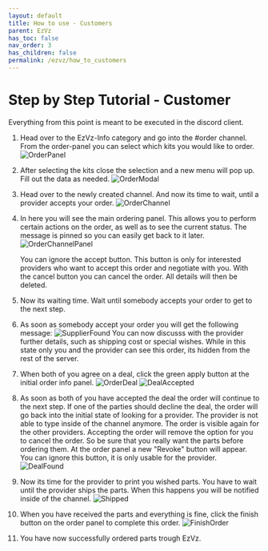 ```yaml
---
layout: default
title: How to use - Customers
parent: EzVz
has_toc: false
nav_order: 3
has_children: false
permalink: /ezvz/how_to_customers
---
```


# Step by Step Tutorial - Customer

Everything from this point is meant to be executed in the discord client.

1. Head over to the EzVz-Info category and go into the #order channel. From the order-panel you can select which kits you would like to order.
    ![OrderPanel](../assets/images//ezvz/ezvz_order_panel.png)

2. After selecting the kits close the selection and a new menu will pop up.
   Fill out the data as needed.
![OrderModal](../assets/images//ezvz/ezvz_order_modal.png)

3. Head over to the newly created channel. And now its time to wait, until a provider accepts your order.
![OrderChannel](../assets/images//ezvz/ezvz_order_channel_link.png)

4. In here you will see the main ordering panel. This allows you to perform certain actions on the order, as well as to see the current status. The message is pinned so you can easily get back to it later.
![OrderChannelPanel](../assets/images//ezvz/ezvz_order_panel_channel.png)

    You can ignore the accept button. This button is only for interested providers who want to accept this order and negotiate with you. With the cancel button you can cancel the order. All details will then be deleted.

5. Now its waiting time. Wait until somebody accepts your order to get to the next step.
6. As soon as somebody accept your order you will get the following message:
![SupplierFound](../assets/images/ezvz/ezvz_order_supplier_found_new.png)
    You can now discusss with the provider further details, such as shipping cost or special wishes. While in this state only you and the provider can see this order, its hidden from the rest of the server.

7. When both of you agree on a deal, click the green apply button at the initial order info panel.
   ![OrderDeal](../assets/images/ezvz/ezvz_order_panel_deal.png)
   ![DealAccepted](../assets/images/ezvz/ezvz_order_deal_accepted.png)

8. As soon as both of you have accepted the deal the order will continue to the next step. If one of the parties should decline the deal, the order will go back into the initial state of looking for a provider. The provider is not able to type inside of the channel anymore. The order is visible again for the other providers. Accepting the order will remove the option for you to cancel the order. So be sure that you really want the parts before ordering them. At the order panel a new "Revoke" button will appear. You can ignore this button, it is only usable for the provider.
    ![DealFound](../assets/images/ezvz/ezvz_deal_found.png)

9. Now its time for the provider to print you wished parts. You have to wait until the provider ships the parts. When this happens you will be notified inside of the channel.
    ![Shipped](../assets/images/ezvz/ezvz_order_shipped.png)
10. When you have received the parts and everything is fine, click the finish button on the order panel to complete this order.
    ![FinishOrder](../assets/images/ezvz/ezvz_finish_order.png)

11. You have now successfully ordered parts trough EzVz.